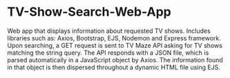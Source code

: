 # TV-Show-Search-Web-App
Web app that displays information about requested TV shows.
Includes libraries such as: Axios, Bootstrap, EJS, Nodemon and Express framework.
Upon searching, a GET request is sent to TV Maze API asking for TV shows matching the string query. The API responds with a JSON file, which is parsed automatically in a JavaScript object by Axios. The information found in that object is then dispersed throughout a dynamic HTML file using EJS. 
